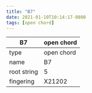 ```yaml
---
title: "B7"
date: 2021-01-10T10:14:17-0800
tags: [open chord]
---
```


|B7|open chord|
|---|---|
|type|open chord|
|name|B7|
|root string|5|
|fingering|X21202|
